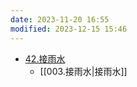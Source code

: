 ```yaml
---
date: 2023-11-20 16:55
modified: 2023-12-15 15:46
---
```

- [42.接雨水](https://leetcode.cn/problems/trapping-rain-water/)
	- [[003.接雨水|接雨水]]
